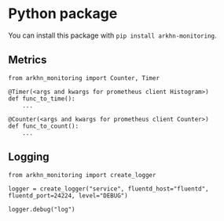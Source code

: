 # Python package

You can install this package with `pip install arkhn-monitoring`.

## Metrics

```
from arkhn_monitoring import Counter, Timer

@Timer(<args and kwargs for prometheus client Histogram>)
def func_to_time():
    ...

@Counter(<args and kwargs for prometheus client Counter>)
def func_to_count():
    ...
```

## Logging

```
from arkhn_monitoring import create_logger

logger = create_logger("service", fluentd_host="fluentd", fluentd_port=24224, level="DEBUG")

logger.debug("log")
```

